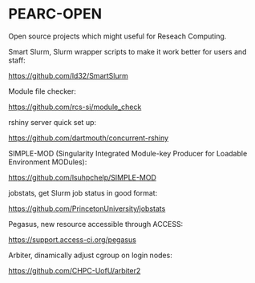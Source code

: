 # PEARC-OPEN
Open source projects which might useful for Reseach Computing.

Smart Slurm, Slurm wrapper scripts to make it work better for users and staff:

https://github.com/ld32/SmartSlurm

Module file checker:

https://github.com/rcs-si/module_check

rshiny server quick set up:	

https://github.com/dartmouth/concurrent-rshiny

SIMPLE-MOD (Singularity Integrated Module-key Producer for Loadable Environment MODules):	

https://github.com/lsuhpchelp/SIMPLE-MOD

jobstats, get Slurm job status in good format:

https://github.com/PrincetonUniversity/jobstats

Pegasus, new resource accessible through ACCESS:

https://support.access-ci.org/pegasus

Arbiter, dinamically adjust cgroup on login nodes:

https://github.com/CHPC-UofU/arbiter2
